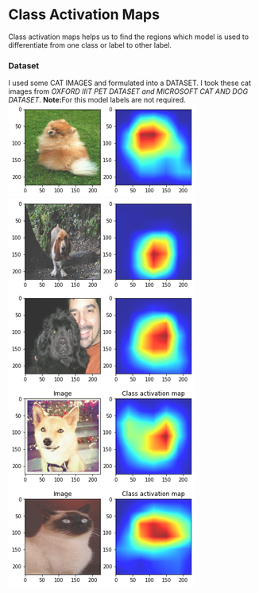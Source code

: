 <h1>Class Activation Maps</h1>
Class activation maps helps us to find the regions which model is used to differentiate from one class or label to other label.
<h3>Dataset</h3>
I used some CAT IMAGES and formulated into a DATASET. I took these cat images from <em>OXFORD IIIT PET DATASET and MICROSOFT CAT AND DOG DATASET</em>.
<b>Note:</b>For this model labels are not required.
<img src="https://github.com/GowthamKumar1626/Machine-Learning-MODELS/blob/master/Computer%20Vision/Class%20Activation%20Maps/results/Unknown.png">
<img src="https://github.com/GowthamKumar1626/Machine-Learning-MODELS/blob/master/Computer%20Vision/Class%20Activation%20Maps/results/Unknown-2.png">
<img src="https://github.com/GowthamKumar1626/Machine-Learning-MODELS/blob/master/Computer%20Vision/Class%20Activation%20Maps/results/Unknown-3.png">
<img src="https://github.com/GowthamKumar1626/Machine-Learning-MODELS/blob/master/Computer%20Vision/Class%20Activation%20Maps/results/Unknown-4.png">
<img src="https://github.com/GowthamKumar1626/Machine-Learning-MODELS/blob/master/Computer%20Vision/Class%20Activation%20Maps/results/Unknown-5.png">
